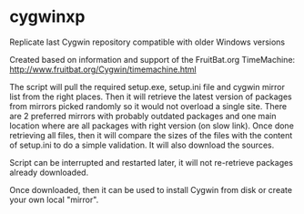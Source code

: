 # cygwinxp
Replicate last Cygwin repository compatible with older Windows versions

Created based on information and support of the FruitBat.org TimeMachine: http://www.fruitbat.org/Cygwin/timemachine.html

The script will pull the required setup.exe, setup.ini file and cygwin mirror list from the right places. Then it will retrieve the latest version of packages from mirrors picked randomly so it would not overload a single site. There are 2 preferred mirrors with probably outdated packages and one main location where are all packages with right version (on slow link). Once done retrieving all files, then it will compare the sizes of the files with the content of setup.ini to do a simple validation. It will also download the sources.

Script can be interrupted and restarted later, it will not re-retrieve packages already downloaded.

Once downloaded, then it can be used to install Cygwin from disk or create your own local "mirror".
